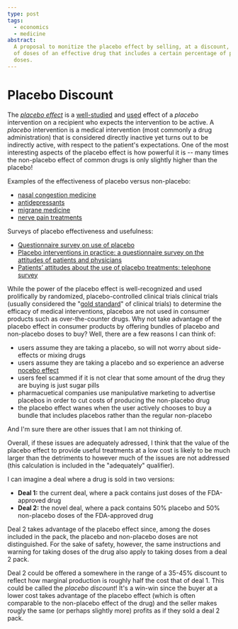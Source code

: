 ```yaml
---
type: post
tags:
  - economics
  - medicine
abstract:
  A proposal to monitize the placebo effect by selling, at a discount, bundles
  of doses of an effective drug that includes a certain percentage of placebo
  doses.
---
```


# Placebo Discount

The _[placebo effect](https://www.nccih.nih.gov/health/placebo-effect)_ is a
[well-studied](https://www.medicalnewstoday.com/articles/306437#how-does-it-work)
and [used](https://www.ncbi.nlm.nih.gov/pmc/articles/PMC524103/) effect of a
_placebo_ intervention on a recipient who expects the intervention to be active.
A _placebo_ intervention is a medical intervention (most commonly a drug
administration) that is considered directly inactive yet turns out to be
indirectly active, with respect to the patient's expectations. One of the most
interesting aspects of the placebo effect is how powerful it is -- many times
the non-placebo effect of common drugs is only slightly higher than the placebo!

Examples of the effectiveness of placebo versus non-placebo:

- [nasal congestion medicine](https://pubmed.ncbi.nlm.nih.gov/26143019/)
- [antidepressants](https://bmjopen.bmj.com/content/9/6/e024886.full)
- [migrane medicine](https://pubmed.ncbi.nlm.nih.gov/24401940/)
- [nerve pain treatments](https://journals.lww.com/pain/Fulltext/2015/12000/Increasing_placebo_responses_over_time_in_U_S_.27.aspx)

Surveys of placebo effectiveness and usefulness:

- [Questionnaire survey on use of placebo](https://www.ncbi.nlm.nih.gov/pmc/articles/PMC524103/)
- [Placebo interventions in practice: a questionnaire survey on the attitudes of patients and physicians](https://www.ncbi.nlm.nih.gov/pmc/articles/PMC3026149/)
- [Patients’ attitudes about the use of placebo treatments: telephone survey](https://www.bmj.com/content/347/bmj.f3757)

While the power of the placebo effect is well-recognized and used prolifically
by randomized, placebo-controlled clinical trials clinical trials (usually
considered the
"[gold standard](https://www.nccih.nih.gov/health/placebo-effect)" of clinical
trials) to determine the efficacy of medical interventions, placebos are not
used in consumer products such as over-the-counter drugs. Why not take advantage
of the placebo effect in consumer products by offering bundles of placebo and
non-placebo doses to buy? Well, there are a few reasons I can think of:

- users assume they are taking a placebo, so will not worry about side-effects
  or mixing drugs
- users assume they are taking a placebo and so experience an adverse
  [nocebo effect](https://pubmed.ncbi.nlm.nih.gov/30118338/)
- users feel scammed if it is not clear that some amount of the drug they are
  buying is just sugar pills
- pharmacuetical companies use manipulative marketing to advertise placebos in
  order to cut costs of producing the non-placebo drug
- the placebo effect wanes when the user actively chooses to buy a bundle that
  includes placebos rather than the regular non-placebo

And I'm sure there are other issues that I am not thinking of.

Overall, if these issues are adequately adressed, I think that the value of the
placebo effect to provide useful treatments at a low cost is likely to be much
larger than the detriments to however much of the issues are not addressed (this
calculation is included in the "adequately" qualifier).

I can imagine a deal where a drug is sold in two versions:

- **Deal 1:** the current deal, where a pack contains just doses of the
  FDA-approved drug
- **Deal 2:** the novel deal, where a pack contains 50% placebo and 50%
  non-placebo doses of the FDA-approved drug

Deal 2 takes advantage of the placebo effect since, among the doses included in
the pack, the placebo and non-placebo doses are not distinguished. For the sake
of safety, however, the same instructions and warning for taking doses of the
drug also apply to taking doses from a deal 2 pack.

Deal 2 could be offered a somewhere in the range of a 35-45% discount to reflect
how marginal production is roughly half the cost that of deal 1. This could be
called the _placebo discount_! It's a win-win since the buyer at a lower cost
takes advantage of the placebo effect (which is often comparable to the
non-placebo effect of the drug) and the seller makes rougly the same (or perhaps
slightly more) profits as if they sold a deal 2 pack.
